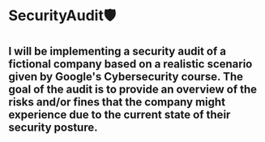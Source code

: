 # SecurityAudit🛡️
## I will be implementing a security audit of a fictional company based on a realistic scenario given by Google's Cybersecurity course. The goal of the audit is to provide an overview of the risks and/or fines that the company might experience due to the current state of their security posture.
